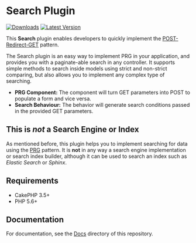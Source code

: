 Search Plugin
========================

[![Downloads](https://poser.pugx.org/ed3/search/d/total.png)](https://packagist.org/packages/ed3/search)
[![Latest Version](https://poser.pugx.org/ed3/search/v/stable.png)](https://packagist.org/packages/ed3/search)

This **Search** plugin enables developers to quickly implement the [POST-Redirect-GET](Docs/Documentation/Post-Redirect-Get.md) pattern.

The Search plugin is an easy way to implement PRG in your application, and provides you with a paginate-able search in any controller. It supports simple methods to search inside models using strict and non-strict comparing, but also allows you to implement any complex type of searching.

* **PRG Component:** The component will turn GET parameters into POST to populate a form and vice versa.
* **Search Behaviour:** The behavior will generate search conditions passed in the provided GET parameters.

This is *not* a Search Engine or Index
--------------------------------------

As mentioned before, this plugin helps you to implement searching for data using the [PRG](Docs/Documentation/Post-Redirect-Get.md) pattern. It is **not** in any way a search engine implementation or search index builder, although it can be used to search an index such as *Elastic Search* or *Sphinx*.

Requirements
------------

* CakePHP 3.5+
* PHP 5.6+

Documentation
-------------

For documentation, see the [Docs](Docs/Home.md) directory of this repository.
